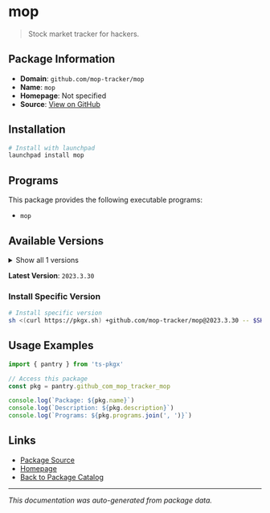 # mop

> Stock market tracker for hackers.

## Package Information

- **Domain**: `github.com/mop-tracker/mop`
- **Name**: `mop`
- **Homepage**: Not specified
- **Source**: [View on GitHub](https://github.com/pkgxdev/pantry/tree/main/projects/github.com/mop-tracker/mop/package.yml)

## Installation

```bash
# Install with launchpad
launchpad install mop
```

## Programs

This package provides the following executable programs:

- `mop`

## Available Versions

<details>
<summary>Show all 1 versions</summary>

- `2023.3.30`

</details>

**Latest Version**: `2023.3.30`

### Install Specific Version

```bash
# Install specific version
sh <(curl https://pkgx.sh) +github.com/mop-tracker/mop@2023.3.30 -- $SHELL -i
```

## Usage Examples

```typescript
import { pantry } from 'ts-pkgx'

// Access this package
const pkg = pantry.github_com_mop_tracker_mop

console.log(`Package: ${pkg.name}`)
console.log(`Description: ${pkg.description}`)
console.log(`Programs: ${pkg.programs.join(', ')}`)
```

## Links

- [Package Source](https://github.com/pkgxdev/pantry/tree/main/projects/github.com/mop-tracker/mop/package.yml)
- [Homepage](#)
- [Back to Package Catalog](../package-catalog.md)

---

*This documentation was auto-generated from package data.*
